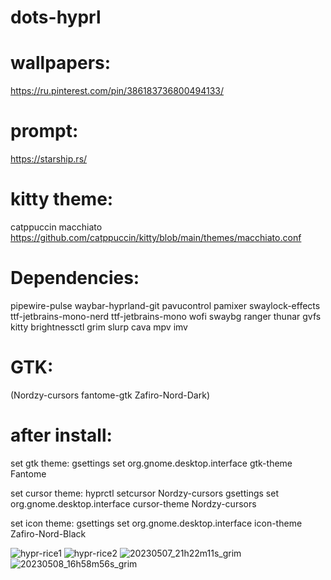 # dots-hyprl

# wallpapers:
https://ru.pinterest.com/pin/386183736800494133/

# prompt:
https://starship.rs/

# kitty theme: 
catppuccin macchiato
https://github.com/catppuccin/kitty/blob/main/themes/macchiato.conf

# Dependencies:
pipewire-pulse waybar-hyprland-git pavucontrol pamixer swaylock-effects ttf-jetbrains-mono-nerd ttf-jetbrains-mono wofi swaybg ranger thunar gvfs kitty brightnessctl grim slurp cava mpv imv 
# GTK:
(Nordzy-cursors fantome-gtk Zafiro-Nord-Dark)

# after install:
set gtk theme: 
gsettings set org.gnome.desktop.interface gtk-theme Fantome

set cursor theme: 
hyprctl setcursor Nordzy-cursors
gsettings set org.gnome.desktop.interface cursor-theme Nordzy-cursors

set icon theme:
gsettings set org.gnome.desktop.interface icon-theme Zafiro-Nord-Black

![hypr-rice1](https://user-images.githubusercontent.com/131678603/235306752-bddb848a-36a9-491c-b044-1265830c8988.png)
![hypr-rice2](https://user-images.githubusercontent.com/131678603/235306772-45230391-1a44-4caa-9009-766d0725026d.png)
![20230507_21h22m11s_grim](https://user-images.githubusercontent.com/131678603/236695661-698b5b49-e30e-4d8c-b277-eba6940bb24a.png)
![20230508_16h58m56s_grim](https://user-images.githubusercontent.com/131678603/236843812-23ef6ba1-ee64-4f4d-ac3d-214d1e1daeab.png)

